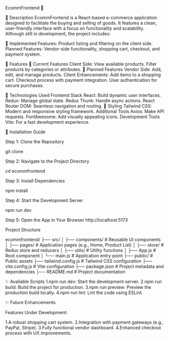 EcommFrontend 🛒

🚀 Description
EcommFrontend is a React-based e-commerce application designed to facilitate the buying and selling of goods. It features a clean, user-friendly interface with a focus on functionality and scalability. Although still in development, the project includes:

🚀 Implemented Features:
Product listing and filtering on the client side.
Planned Features:
Vendor-side functionality, shopping cart, checkout, and payment system.

🚀 Features
🌟 Current Features
Client Side:
View available products.
Filter products by categories or attributes.
🌟 Planned Features
Vendor Side:
Add, edit, and manage products.
Client Enhancements:
Add items to a shopping cart.
Checkout process with payment integration.
User authentication for secure purchases.

🌟 Technologies Used
Frontend Stack
React: Build dynamic user interfaces.
Redux: Manage global state.
Redux Thunk: Handle async actions.
React Router DOM: Seamless navigation and routing.
🌟 Styling
Tailwind CSS: Modern and responsive styling framework.
Additional Tools
Axios: Make API requests.
FontAwesome: Add visually appealing icons.
Development Tools
Vite: For a fast development experience.

🌟 Installation Guide

Step 1: Clone the Repository

git clone [<repository-url>](https://github.com/jakatsa/miniecommfrontend)

Step 2: Navigate to the Project Directory

cd ecommfrontend

Step 3: Install Dependencies

npm install

Step 4: Start the Development Server

npm run dev

Step 5: Open the App in Your Browser
http://localhost:5173

Project Structure

ecommfrontend/
├── src/
│ ├── components/ # Reusable UI components
│ ├── pages/ # Application pages (e.g., Home, Product List)
│ ├── store/ # Redux store and reducers
│ ├── utils/ # Utility functions
│ ├── App.js # Root component
│ └── main.js # Application entry point
├── public/ # Public assets
├── tailwind.config.js # Tailwind CSS configuration
├── vite.config.js # Vite configuration
├── package.json # Project metadata and dependencies
├── README.md # Project documentation

✨ Available Scripts
1.npm run dev: Start the development server.
2.npm run build: Build the project for production.
3.npm run preview: Preview the production build locally.
4.npm run lint: Lint the code using ESLint.

✨ Future Enhancements

Features Under Development:

1.A robust shopping cart system.
2.Integration with payment gateways (e.g., PayPal, Stripe).
3.Fully functional vendor dashboard.
4.Enhanced checkout process with UX improvements.
